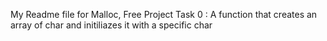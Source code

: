 My Readme file for Malloc, Free Project
Task 0 : A function that creates an array of char and initiliazes it with a specific char


